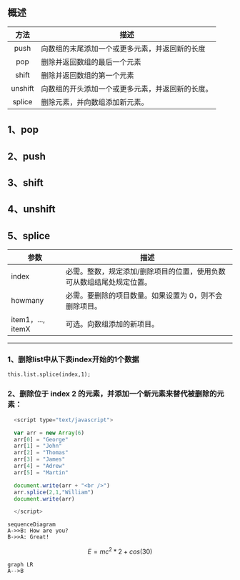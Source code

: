 ## 概述
|方法|描述|
|:----:|-----|
|push|向数组的末尾添加一个或更多元素，并返回新的长度|
|pop|删除并返回数组的最后一个元素|
|shift | 删除并返回数组的第一个元素|
|unshift |向数组的开头添加一个或更多元素，并返回新的长度。|
|splice|删除元素，并向数组添加新元素。|
## 1、pop


## 2、push


## 3、shift

## 4、unshift

## 5、splice
  |参数|描述|
  |-|-|
  |index|必需。整数，规定添加/删除项目的位置，使用负数可从数组结尾处规定位置。|
  |howmany|必需。要删除的项目数量。如果设置为 0，则不会删除项目。|
  |item1，..., itemX|	可选。向数组添加的新项目。|
  
  ---
  
   ### 1、删除list中从下表index开始的1个数据
  ```
  this.list.splice(index,1);
  ```

   ### 2、删除位于 index 2 的元素，并添加一个新元素来替代被删除的元素：
  ```js
    <script type="text/javascript">

    var arr = new Array(6)
    arr[0] = "George"
    arr[1] = "John"
    arr[2] = "Thomas"
    arr[3] = "James"
    arr[4] = "Adrew"
    arr[5] = "Martin"

    document.write(arr + "<br />")
    arr.splice(2,1,"William")
    document.write(arr)

    </script>
  ```


```
sequenceDiagram
A->>B: How are you?
B->>A: Great!
```

```math
E = mc^2*2+cos(30)
```

```
graph LR
A-->B
```

